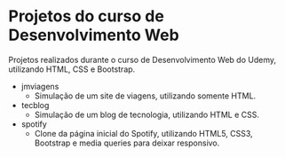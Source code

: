 Projetos do curso de Desenvolvimento Web
========================================

Projetos realizados durante o curso de Desenvolvimento Web do Udemy, utilizando HTML, CSS e Bootstrap.

* jmviagens
    * Simulação de um site de viagens, utilizando somente HTML.
* tecblog
    * Simulação de um blog de tecnologia, utilizando HTML e CSS.
* spotify
    * Clone da página inicial do Spotify, utilizando HTML5, CSS3, Bootstrap e media queries para deixar responsivo.
